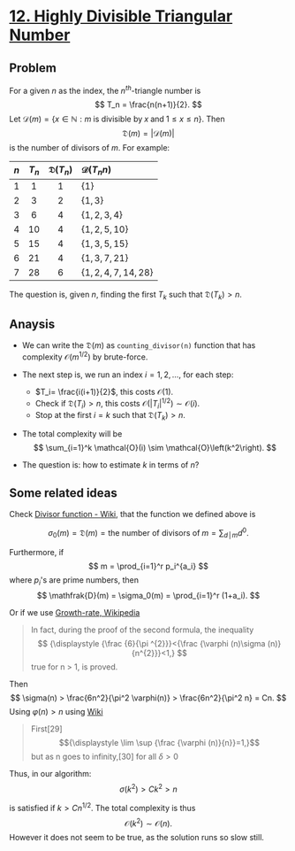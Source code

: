 # [12. Highly Divisible Triangular Number](https://projecteuler.net/problem=12)

## Problem

For a given $n$ as the index, the $n^{th}$-triangle number is
$$
    T_n = \frac{n(n+1)}{2}.
$$
Let $\mathcal{D}(m) = \{x\in \mathbb{N}: m\;\text{is divisible by}\;x \;\text{and}\;1\leq x\leq n\}$. Then 
$$
    \mathfrak{D}(m) = |\mathcal{D}(m)|
$$ 
is the number of divisors of $m$.
For example:


<div align="center">

|$n$   | $T_n$    |$\mathfrak{D}(T_n)$|      $\mathcal{D}(T_nn)$ |
|:---: | :---:    |    :---:          |          :---            |
| 1    | 1        |1                  |$\{1\}$                   |
| 2    | 3        |2                  |$\{1,3\}$                 | 
| 3    | 6        |4                  |$\{1,2,3,4\}$             | 
| 4    | 10       |4                  |$\{1,2,5,10\}$            |
| 5    | 15       |4                  |$\{1,3,5,15\}$            |
| 6    | 21       |4                  |$\{1,3,7,21\}$            |
| 7    | 28       |6                  |$\{1,2,4,7,14, 28\}$      |

</div>

The question is, given $n$, finding the first $T_k$ such that $\mathfrak{D}(T_k) > n$.


## Anaysis

- We can write the $\mathfrak{D}(m)$ as `counting_divisor(n)` function that has complexity $\mathcal{O}(m^{1/2})$ by brute-force. 
- The next step is, we run an index $i=1,2,\ldots$, for each step:
  + $T_i= \frac{i(i+1)}{2}$, this costs $\mathcal{O}(1)$.
  + Check if $\mathfrak{D}(T_i) > n$, this costs $\mathcal{O}(|T_i|^{1/2})\sim \mathcal{O}(i)$.
  + Stop at the first $i = k$ such that $\mathfrak{D}(T_{k}) > n$. 
- The total complexity will be 
  $$
    \sum_{i=1}^k \mathcal{O}(i) \sim \mathcal{O}\left(k^2\right).
  $$

- The question is: how to estimate $k$ in terms of $n$?

## Some related ideas
Check [Divisor function - Wiki](https://en.wikipedia.org/wiki/Divisor_function), that the function we defined above is 

$$
    \sigma_0(m) = \mathfrak{D}(m) 
                = \text{the number of divisors of}\;m 
                = \sum_{d\,|\,m} d^0. 
$$

Furthermore, if 
$$
    m = \prod_{i=1}^r p_i^{a_i}
$$
where $p_i$'s are prime numbers, then 
$$
    \mathfrak{D}(m) = \sigma_0(m) = \prod_{i=1}^r (1+a_i).
$$

Or if we use [Growth-rate, Wikipedia](https://en.wikipedia.org/w/index.php?title=Euler%27s_totient_function&action=edit&section=16)

>In fact, during the proof of the second formula, the inequality
>$$
>{\displaystyle {\frac {6}{\pi ^{2}}}<{\frac {\varphi (n)\sigma (n)}{n^{2}}}<1,}
>$$
>true for n > 1, is proved.

Then 
$$
    \sigma(n) > \frac{6n^2}{\pi^2 \varphi(n)} > \frac{6n^2}{\pi^2 n} = Cn.
$$
Using $\varphi(n) > n$ using [Wiki](https://en.wikipedia.org/w/index.php?title=Euler%27s_totient_function&action=edit&section=16)

> First[29]
>$${\displaystyle \lim \sup {\frac {\varphi (n)}{n}}=1,}$$
> but as n goes to infinity,[30] for all $δ > 0$
>
Thus, in our algorithm: 
$$
    \sigma(k^2) > Ck^2 > n 
$$

is satisfied if $k> Cn^{1/2}$. The total complexity is thus 
$$
    \mathcal{O}(k^2) \sim \mathcal{O}(n).
$$
However it does not seem to be true, as the solution runs so slow still. 
